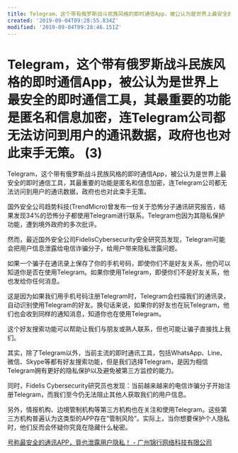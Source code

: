 ```yaml
---
title: Telegram，这个带有俄罗斯战斗民族风格的即时通信App，被公认为是世界上最安全的即时通信工具，其最重要的功能是匿名和信息加密，连Telegram公司都无法访问到用户的通讯数据，政府也也对此束手无策。 (3)
created: '2019-09-04T09:28:55.834Z'
modified: '2019-09-04T09:28:46.151Z'
---
```


# Telegram，这个带有俄罗斯战斗民族风格的即时通信App，被公认为是世界上最安全的即时通信工具，其最重要的功能是匿名和信息加密，连Telegram公司都无法访问到用户的通讯数据，政府也也对此束手无策。 (3)

Telegram，这个带有俄罗斯战斗民族风格的即时通信App，被公认为是世界上最安全的即时通信工具，其最重要的功能是匿名和信息加密，连Telegram公司都无法访问到用户的通讯数据，政府也也对此束手无策。

国外安全公司趋势科技(TrendMicro)曾发布一份关于恐怖分子通讯研究报告，结果发现34%的恐怖分子都使用Telegram进行联系。Telegram也因为其隐私保护功能，遭到境外政府的多次批评。

然而，最近国外安全公司FidelisCybersecurity安全研究员发现，Telegram可能会把用户信息泄露给电信诈骗分子，给用户带来隐私泄露问题。

如果一个骗子在通讯录上保存了你的手机号码，即使你们不是好友关系，他仍可以知道你是否在使用Telegram。如果你使用Telegram，即便你们不是好友关系，他也发给你任何消息。

这是因为如果我们用手机号码注册Telegram时，Telegram会扫描我们的通讯录，自动识别使用Telegram的好友。换句话来说，如果你的好友也在玩Telegram，他们也会收到同样的通知消息，知道你也在使用Telegram。

这个好友搜索功能可以帮助让我们与朋友或熟人联系，但也可能让骗子直接找上我们。

其实，除了Telegram以外，当前主流的即时通讯工具，包括WhatsApp、Line、微信、Skype等都有好友搜索功能，但是我们选择Telegram，是因为相信Telegram拥有更好的隐私保护以及避免被第三方监控的能力。

同时，Fidelis Cybersecurity研究员也发现：当前越来越来的电信诈骗分子开始注册Telegram，而我们至今仍无法阻止其他人获取我们的用户信息。

另外，情报机构、边境管制机构等第三方机构也在关注和使用Telegram。这些第三方机构普遍认为这类型的APP存在“管制风险”。实际上，当你想要保护个人隐私时，他们反而会怀疑你究竟在隐藏什么秘密。

[号称最安全的通讯APP，竟也泄露用户隐私！ - 广州锦行网络科技有限公司](https://www.jeeseen.com/archives/1636.html)
